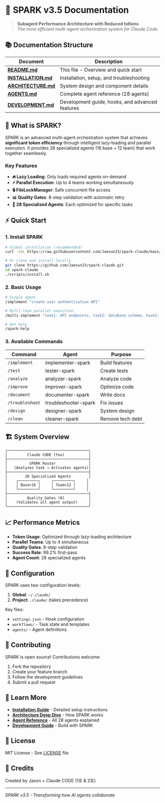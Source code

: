 # 🚀 SPARK v3.5 Documentation

> **Subagent Performance Architecture with Reduced toKens**  
> *The most efficient multi-agent orchestration system for Claude Code*

## 📚 Documentation Structure

| Document | Description |
|----------|-------------|
| **[README.md](README.md)** | This file - Overview and quick start |
| **[INSTALLATION.md](INSTALLATION.md)** | Installation, setup, and troubleshooting |
| **[ARCHITECTURE.md](ARCHITECTURE.md)** | System design and component details |
| **[AGENTS.md](AGENTS.md)** | Complete agent reference (28 agents) |
| **[DEVELOPMENT.md](DEVELOPMENT.md)** | Development guide, hooks, and advanced features |

## 🎯 What is SPARK?

SPARK is an advanced multi-agent orchestration system that achieves **significant token efficiency** through intelligent lazy-loading and parallel execution. It provides 28 specialized agents (16 base + 12 team) that work together seamlessly.

### Key Features

- **🔥 Lazy Loading**: Only loads required agents on-demand
- **⚡ Parallel Execution**: Up to 4 teams working simultaneously
- **🔒 FileLockManager**: Safe concurrent file access
- **📊 Quality Gates**: 8-step validation with automatic retry
- **🤖 28 Specialized Agents**: Each optimized for specific tasks

## ⚡ Quick Start

### 1. Install SPARK

```bash
# Global installation (recommended)
curl -sSL https://raw.githubusercontent.com/Jaesun23/spark-claude/main/scripts/install.sh | bash

# Or clone and install locally
git clone https://github.com/Jaesun23/spark-claude.git
cd spark-claude
./scripts/install.sh
```

### 2. Basic Usage

```bash
# Single agent
/implement "create user authentication API"

# Multi-team parallel execution
/multi-implement "task1: API endpoints, task2: database schema, task3: tests"

# Get help
/spark-help
```

### 3. Available Commands

| Command | Agent | Purpose |
|---------|-------|---------|
| `/implement` | implementer-spark | Build features |
| `/test` | tester-spark | Create tests |
| `/analyze` | analyzer-spark | Analyze code |
| `/improve` | improver-spark | Optimize code |
| `/document` | documenter-spark | Write docs |
| `/troubleshoot` | troubleshooter-spark | Fix issues |
| `/design` | designer-spark | System design |
| `/clean` | cleaner-spark | Remove tech debt |

## 🏗️ System Overview

```
┌─────────────────────────────────────┐
│         Claude CODE (You)           │
├─────────────────────────────────────┤
│          SPARK Router               │
│   (Analyzes task → Activates agents)│
├─────────────────────────────────────┤
│        28 Specialized Agents        │
│    ┌─────────┐     ┌─────────┐     │
│    │ Base×16 │     │ Team×12 │     │
│    └─────────┘     └─────────┘     │
├─────────────────────────────────────┤
│         Quality Gates (8)           │
│    (Validates all agent output)     │
└─────────────────────────────────────┘
```

## 📈 Performance Metrics

- **Token Usage**: Optimized through lazy-loading architecture
- **Parallel Teams**: Up to 4 simultaneous
- **Quality Gates**: 8-step validation
- **Success Rate**: 99.2% first-pass
- **Agent Count**: 28 specialized agents

## 🔧 Configuration

SPARK uses two configuration levels:

1. **Global**: `~/.claude/`
2. **Project**: `.claude/` (takes precedence)

Key files:
- `settings.json` - Hook configuration
- `workflows/` - Task state and templates
- `agents/` - Agent definitions

## 🤝 Contributing

SPARK is open source! Contributions welcome:

1. Fork the repository
2. Create your feature branch
3. Follow the development guidelines
4. Submit a pull request

## 📖 Learn More

- **[Installation Guide](INSTALLATION.md)** - Detailed setup instructions
- **[Architecture Deep Dive](ARCHITECTURE.md)** - How SPARK works
- **[Agent Reference](AGENTS.md)** - All 28 agents explained
- **[Development Guide](DEVELOPMENT.md)** - Build with SPARK

## 📝 License

MIT License - See [LICENSE](../LICENSE) file

## 🙏 Credits

Created by Jason + Claude CODE (1호 & 2호)

---

*SPARK v3.5 - Transforming how AI agents collaborate*